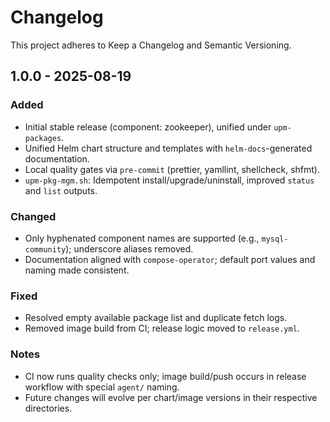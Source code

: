 # Changelog

This project adheres to Keep a Changelog and Semantic Versioning.

## 1.0.0 - 2025-08-19

### Added

- Initial stable release (component: zookeeper), unified under `upm-packages`.
- Unified Helm chart structure and templates with `helm-docs`-generated documentation.
- Local quality gates via `pre-commit` (prettier, yamllint, shellcheck, shfmt).
- `upm-pkg-mgm.sh`: Idempotent install/upgrade/uninstall, improved `status` and `list` outputs.

### Changed

- Only hyphenated component names are supported (e.g., `mysql-community`); underscore aliases removed.
- Documentation aligned with `compose-operator`; default port values and naming made consistent.

### Fixed

- Resolved empty available package list and duplicate fetch logs.
- Removed image build from CI; release logic moved to `release.yml`.

### Notes

- CI now runs quality checks only; image build/push occurs in release workflow with special `agent/` naming.
- Future changes will evolve per chart/image versions in their respective directories.
